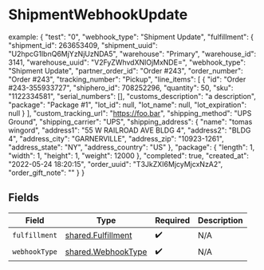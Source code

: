 # ShipmentWebhookUpdate

example: {
    "test": "0",
    "webhook_type": "Shipment Update",
    "fulfillment": {
        "shipment_id": 263653409,
        "shipment_uuid": "U2hpcG1lbnQ6MjYzNjUzNDA5",
        "warehouse": "Primary",
        "warehouse_id": 3141,
        "warehouse_uuid": "V2FyZWhvdXNlOjMxNDE=",
        "webhook_type": "Shipment Update",
        "partner_order_id": "Order #243",
        "order_number": "Order #243",
        "tracking_number": "Pickup",
        "line_items": [
            {
                "id": "Order #243-355933727",
                "shiphero_id": 708252296,
                "quantity": 50,
                "sku": "1122334581",
                "serial_numbers": [],
                "customs_description": "a description",
                "package": "Package #1",
                "lot_id": null,
                "lot_name": null,
                "lot_expiration": null
            }
        ],
        "custom_tracking_url": "https://foo.bar",
        "shipping_method": "UPS Ground",
        "shipping_carrier": "UPS",
        "shipping_address": {
          "name": "tomas wingord",
          "address1": "55 W RAILROAD AVE BLDG 4",
          "address2": "BLDG 4",
          "address_city": "GARNERVILLE",
          "address_zip": "10923-1261",
          "address_state": "NY",
          "address_country": "US"
        },
        "package": {
            "length": 1,
            "width": 1,
            "height": 1,
            "weight": 12000
        },
        "completed": true,
        "created_at": "2022-05-24 18:20:15",
        "order_uuid": "T3JkZXI6MjcyMjcxNzA2",
        "order_gift_note": ""
    }
}


## Fields

| Field                                                           | Type                                                            | Required                                                        | Description                                                     |
| --------------------------------------------------------------- | --------------------------------------------------------------- | --------------------------------------------------------------- | --------------------------------------------------------------- |
| `fulfillment`                                                   | [shared.Fulfillment](../../../sdk/models/shared/fulfillment.md) | :heavy_check_mark:                                              | N/A                                                             |
| `webhookType`                                                   | [shared.WebhookType](../../../sdk/models/shared/webhooktype.md) | :heavy_check_mark:                                              | N/A                                                             |